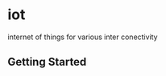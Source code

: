 # iot

internet of things for various inter conectivity

## Getting Started

<img scr="screenshots/Desktop/Desktop-ColorLibDK.jpg">
<img scr="screenshots/Desktop/Desktop-ColorLibLT.jpg">

